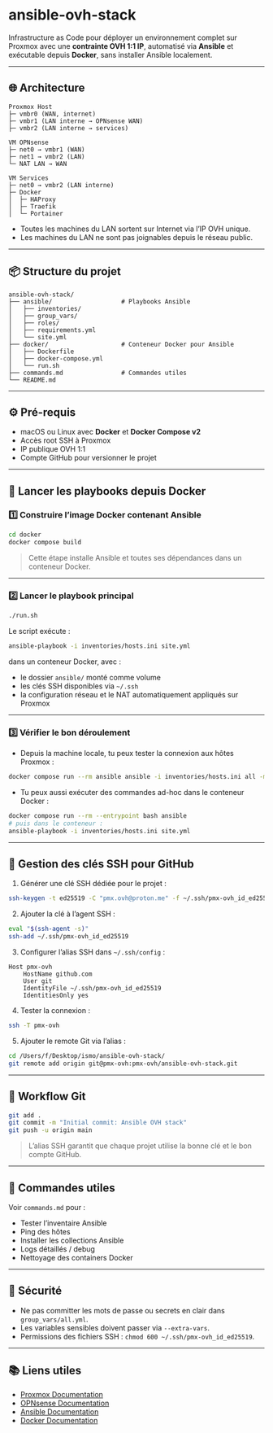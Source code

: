 # ansible-ovh-stack

Infrastructure as Code pour déployer un environnement complet sur Proxmox avec une **contrainte OVH 1:1 IP**, automatisé via **Ansible** et exécutable depuis **Docker**, sans installer Ansible localement.

---

## 🌐 Architecture

```
Proxmox Host
├─ vmbr0 (WAN, internet)
├─ vmbr1 (LAN interne → OPNsense WAN)
├─ vmbr2 (LAN interne → services)

VM OPNsense
├─ net0 → vmbr1 (WAN)
├─ net1 → vmbr2 (LAN)
└─ NAT LAN → WAN

VM Services
├─ net0 → vmbr2 (LAN interne)
├─ Docker
│  ├─ HAProxy
│  ├─ Traefik
│  └─ Portainer
```

- Toutes les machines du LAN sortent sur Internet via l’IP OVH unique.  
- Les machines du LAN ne sont pas joignables depuis le réseau public.

---

## 📦 Structure du projet

```
ansible-ovh-stack/
├── ansible/                   # Playbooks Ansible
│   ├── inventories/
│   ├── group_vars/
│   ├── roles/
│   ├── requirements.yml
│   └── site.yml
├── docker/                    # Conteneur Docker pour Ansible
│   ├── Dockerfile
│   ├── docker-compose.yml
│   └── run.sh
├── commands.md                # Commandes utiles
└── README.md
```

---

## ⚙️ Pré-requis

- macOS ou Linux avec **Docker** et **Docker Compose v2**  
- Accès root SSH à Proxmox  
- IP publique OVH 1:1  
- Compte GitHub pour versionner le projet  

---

## 🚀 Lancer les playbooks depuis Docker

### 1️⃣ Construire l’image Docker contenant Ansible

```bash
cd docker
docker compose build
```

> Cette étape installe Ansible et toutes ses dépendances dans un conteneur Docker.

---

### 2️⃣ Lancer le playbook principal

```bash
./run.sh
```

Le script exécute :

```bash
ansible-playbook -i inventories/hosts.ini site.yml
```

dans un conteneur Docker, avec :

- le dossier `ansible/` monté comme volume
- les clés SSH disponibles via `~/.ssh`
- la configuration réseau et le NAT automatiquement appliqués sur Proxmox

---

### 3️⃣ Vérifier le bon déroulement

- Depuis la machine locale, tu peux tester la connexion aux hôtes Proxmox :

```bash
docker compose run --rm ansible ansible -i inventories/hosts.ini all -m ping
```

- Tu peux aussi exécuter des commandes ad-hoc dans le conteneur Docker :

```bash
docker compose run --rm --entrypoint bash ansible
# puis dans le conteneur :
ansible-playbook -i inventories/hosts.ini site.yml
```

---

## 🔧 Gestion des clés SSH pour GitHub

1. Générer une clé SSH dédiée pour le projet :

```bash
ssh-keygen -t ed25519 -C "pmx.ovh@proton.me" -f ~/.ssh/pmx-ovh_id_ed25519
```

2. Ajouter la clé à l’agent SSH :

```bash
eval "$(ssh-agent -s)"
ssh-add ~/.ssh/pmx-ovh_id_ed25519
```

3. Configurer l’alias SSH dans `~/.ssh/config` :

```text
Host pmx-ovh
    HostName github.com
    User git
    IdentityFile ~/.ssh/pmx-ovh_id_ed25519
    IdentitiesOnly yes
```

4. Tester la connexion :

```bash
ssh -T pmx-ovh
```

5. Ajouter le remote Git via l’alias :

```bash
cd /Users/f/Desktop/ismo/ansible-ovh-stack/
git remote add origin git@pmx-ovh:pmx-ovh/ansible-ovh-stack.git
```

---

## 🧰 Workflow Git

```bash
git add .
git commit -m "Initial commit: Ansible OVH stack"
git push -u origin main
```

> L’alias SSH garantit que chaque projet utilise la bonne clé et le bon compte GitHub.

---

## 📄 Commandes utiles

Voir `commands.md` pour :  

- Tester l’inventaire Ansible
- Ping des hôtes
- Installer les collections Ansible
- Logs détaillés / debug
- Nettoyage des containers Docker

---

## 🔐 Sécurité

- Ne pas committer les mots de passe ou secrets en clair dans `group_vars/all.yml`.  
- Les variables sensibles doivent passer via `--extra-vars`.  
- Permissions des fichiers SSH : `chmod 600 ~/.ssh/pmx-ovh_id_ed25519`.  

---

## 📚 Liens utiles

- [Proxmox Documentation](https://pve.proxmox.com/wiki/Main_Page)  
- [OPNsense Documentation](https://docs.opnsense.org/)  
- [Ansible Documentation](https://docs.ansible.com/)  
- [Docker Documentation](https://docs.docker.com/)
